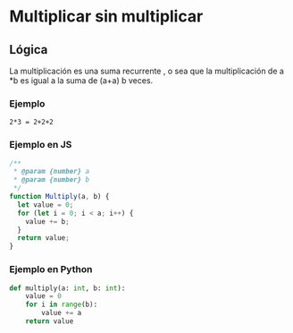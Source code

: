 # Multiplicar sin multiplicar

## Lógica
La multiplicación es una suma recurrente , o sea que la multiplicación de a *b es igual a la suma de (a+a) b veces.

### Ejemplo

```
2*3 = 2+2+2

```

### Ejemplo en JS

```js
/**
 * @param {number} a
 * @param {number} b
 */
function Multiply(a, b) {
  let value = 0;
  for (let i = 0; i < a; i++) {
    value += b;
  }
  return value;
}
```

### Ejemplo en Python
```python
def multiply(a: int, b: int):
    value = 0
    for i in range(b):
        value += a
    return value
```